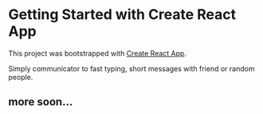 # Getting Started with Create React App

This project was bootstrapped with [Create React App](https://github.com/facebook/create-react-app).

Simply communicator to fast typing, short messages with friend or random people.

## more soon...

